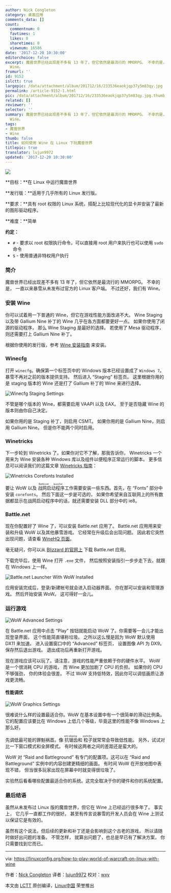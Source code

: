 ```yaml
---
author: Nick Congleton
category: 桌面应用
comments_data: []
count:
  commentnum: 0
  favtimes: 1
  likes: 0
  sharetimes: 0
  viewnum: 16586
date: '2017-12-20 10:30:00'
editorchoice: false
excerpt: 魔兽世界已经出现差不多有 13 年了，但它依然是最流行的 MMORPG。 不幸的是， 一直以来暴雪从未发布过官方的 Linux 客户端。 不过还好，我们有
  Wine。
fromurl: ''
id: 9152
islctt: true
largepic: /data/attachment/album/201712/16/233536eaokjqp37y5m83qy.jpg
permalink: /article-9152-1.html
pic: /data/attachment/album/201712/16/233536eaokjqp37y5m83qy.jpg.thumb.jpg
related: []
reviewer: ''
selector: ''
summary: 魔兽世界已经出现差不多有 13 年了，但它依然是最流行的 MMORPG。 不幸的是， 一直以来暴雪从未发布过官方的 Linux 客户端。 不过还好，我们有
  Wine。
tags:
- 魔兽世界
- Wine
thumb: false
title: 如何使用 Wine 在 Linux 下玩魔兽世界
titlepic: true
translator: lujun9972
updated: '2017-12-20 10:30:00'
---
```


![](/data/attachment/album/201712/16/233536eaokjqp37y5m83qy.jpg)


**目标：**在 Linux 中运行魔兽世界


**发行版：**适用于几乎所有的 Linux 发行版。


**要求：**具有 root 权限的 Linux 系统，搭配上比较现代化的显卡并安装了最新的图形驱动程序。


**难度：**简单


**约定：**


* `#` - 要求以 root 权限执行命令，可以直接用 root 用户来执行也可以使用 `sudo` 命令
* `$` - 使用普通非特权用户执行


### 简介


魔兽世界已经出现差不多有 13 年了，但它依然是最流行的 MMORPG。 不幸的是， 一直以来暴雪从未发布过官方的 Linux 客户端。 不过还好，我们有 Wine。


### 安装 Wine


你可以试着用一下普通的 Wine，但它在游戏性能方面改进不大。 Wine Staging 以及带 Gallium Nine 补丁的 Wine 几乎在各方面都要更好一点。 如果你使用了闭源的驱动程序， 那么 Wine Staging 是最好的选择。 若使用了 Mesa 驱动程序， 则还需要打上 Gallium Nine 补丁。


根据你使用的发行版，参考 [Wine 安装指南](https://linuxconfig.org/installing-wine) 来安装。


### Winecfg


打开 `winecfg`。确保第一个标签页中的 Windows 版本已经设置成了 `Windows 7`。 暴雪不再对之前的版本提供支持。 然后进入 “Staging” 标签页。 这里根据你用的是 staging 版本的 Wine 还是打了 Gallium 补丁的 Wine 来进行选择。


![Winecfg Staging Settings](/data/attachment/album/201712/16/233546h0wdsieyibdh2ity.jpg)


不管是哪个版本的 Wine，都需要启用 VAAPI 以及 EAX。 至于是否隐藏 Wine 的版本则由你自己决定。


如果你用的是 Staging 补丁，则启用 CSMT。 如果你用的是 Gallium Nine，则启用 Gallium Nine。 但是你不能两个同时启用。


### Winetricks


下一步轮到 Winetricks 了。如果你对它不了解，那我告诉你， Winetricks 一个用来为 Wine 安装各种 Windows 库以及组件以便程序正常运行的脚本。 更多信息可以阅读我们的这篇文章 [Winetricks 指南](https://linuxconfig.org/configuring-wine-with-winetricks)：


![Winetricks Corefonts Installed](/data/attachment/album/201712/16/233548h4tomf8em4deo4em.jpg)


要让 WoW 以及<ruby> 战网启动程序 <rt>  Battle.net launcher </rt></ruby>工作需要安装一些东西。首先，在 “Fonts” 部分中安装 `corefonts`。 然后下面这一步是可选的， 如果你希望来自互联网上的所有数据都显示在战网启动程序中的话，就还需要安装 DLL 部分中的 ie8。


### Battle.net


现在你配置好了 Wine 了，可以安装 Battle.net 应用了。 Battle.net 应用用来安装和升级 WoW 以及其他暴雪游戏。 它经常在升级后会出现问题。 因此若它突然出现问题，请查看 [WineHQ 页面](https://appdb.winehq.org/objectManager.php?sClass=version&iId=28855&iTestingId=98594)。


毫无疑问，你可以从 [Blizzard 的官网上](http://us.battle.net/en/app/) 下载 Battle.net 应用。


下载完毕后，使用 Wine 打开 `.exe` 文件， 然后按照安装指引一步步走下去，就跟在 Windows 上一样。


![Battle.net Launcher With WoW Installed](/data/attachment/album/201712/16/233548spu1mfup77pp3hq7.jpg)


应用安装完成后，登录/新建帐号就会进入启动器界面。 你在那可以安装和管理游戏。 然后开始安装 WoW。 这可得好一会儿。


### 运行游戏


![WoW Advanced Settings](/data/attachment/album/201712/16/233549vvcr757zvrqnbq5f.jpg)


在 Battle.net 应用中点击 “Play” 按钮就能启动 WoW 了。你需要等一会儿才能出现登录界面， 这个性能简直堪称垃圾。 之所以这么慢是因为 WoW 默认使用 DX11 来加速。 进入设置窗口中的 “Advanced” 标签页， 设置图像 API 为 DX9。 保存然后退出游戏。 退出成功后再重新打开游戏。


现在游戏应该可以玩了。请注意，游戏的性能严重依赖于你的硬件水平。 WoW 是一个很消耗 CPU 的游戏， 而 Wine 更加加剧了 CPU 的负担。 如果你的 CPU 不够强劲， 你的体验会很差。 不过 WoW 支持低特效，因此你可以调低画质让游戏更流畅。


#### 性能调优


![WoW Graphics Settings](/data/attachment/album/201712/16/233549glnlc6u2tlnl6sxj.jpg)


很难说什么样的设置最适合你。WoW 在基本设置中有一个很简单的滑动比例条。 它的配置应该要比在 Windows 上低几个等级，毕竟这里的性能不像 Windows 上那么好。


先调低最可能的罪魁祸首。像<ruby> 抗锯齿 <rt>  anti-aliasing </rt></ruby>和<ruby> 粒子 <rt>  particles </rt></ruby>就常常会导致低性能。 另外，试试对比一下窗口模式和全屏模式。 有时候这两者之间的差距还是蛮大的。


WoW 对 “Raid and Battleground” 有专门的配置项。这可以在 “Raid and Battleground” 实例中的内容创建更精细的画面。 有时间 WoW 在开放地图中表现不错， 但当很多玩家出现在屏幕中时就变得很垃圾了。


实验然后看看哪些配置最适合你的系统。这完全取决于你的硬件和你的系统配置。


### 最后结语


虽然从未发布过 Linux 版的魔兽世界，但它在 Wine 上已经运行很多年了。 事实上， 它几乎一直都工作的很好。 甚至有传言说暴雪的开发人员会在 Wine 上测试以保证它是有效的。


虽然有这个说法，但后续的更新和补丁还是会影响到这个古老的游戏， 所以请随时做好出问题的准备。 不管怎样， 就算出问题了，也总是早已有了解决方案， 你只需要找到它而已。




---


via: <https://linuxconfig.org/how-to-play-world-of-warcraft-on-linux-with-wine>


作者：[Nick Congleton](https://linuxconfig.org) 译者：[lujun9972](https://github.com/lujun9972) 校对：[wxy](https://github.com/wxy)


本文由 [LCTT](https://github.com/LCTT/TranslateProject) 原创编译，[Linux中国](https://linux.cn/) 荣誉推出